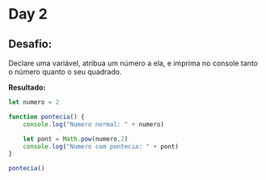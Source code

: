 # Day 2

## Desafio:
Declare uma variável, atribua um número a ela, e imprima no console tanto o número quanto o seu quadrado.

**Resultado:**

```javascript
let numero = 2

function pontecia() {
    console.log("Numero normal: " + numero)

    let pont = Math.pow(numero,2)
    console.log("Numero com pontecia: " + pont)
}

pontecia()